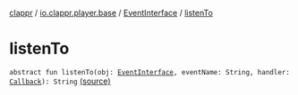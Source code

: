[clappr](../../index.md) / [io.clappr.player.base](../index.md) / [EventInterface](index.md) / [listenTo](.)

# listenTo

`abstract fun listenTo(obj: `[`EventInterface`](index.md)`, eventName: String, handler: `[`Callback`](../-callback/index.md)`): String` [(source)](https://github.com/clappr/clappr-android/tree/dev/clappr/src/main/kotlin/io/clappr/player/base/EventInterface.kt#L23)